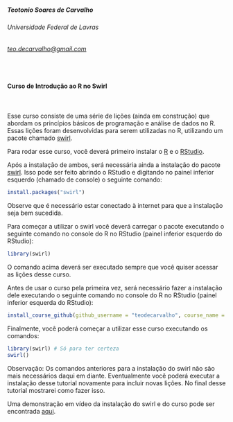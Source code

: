 ##### Teotonio Soares de Carvalho
###### Universidade Federal de Lavras
###### teo.decarvalho@gmail.com
<br>

#### Curso de Introdução ao R no Swirl

<br><br>
Esse curso consiste de uma série de lições (ainda em construção)
que abordam os princípios básicos de programação e análise de dados
no R.
Essas lições foram desenvolvidas para serem utilizadas no R, utilizando um pacote chamado [swirl](http://swirlstats.com/students.html).

Para rodar esse curso, você deverá primeiro instalar o [R](https://cran.r-project.org) e o [RStudio](https://www.rstudio.com/products/rstudio/download/).


Após a instalação de ambos, será necessária ainda a instalação
do pacote [swirl](http://swirlstats.com/students.html). Isso pode ser feito abrindo o RStudio e digitando
no painel inferior esquerdo (chamado de console) o seguinte comando:

```R
install.packages("swirl")
```

Observe que é necessário estar conectado à internet para que a 
instalação seja bem sucedida.

Para começar a utilizar o swirl você deverá carregar o pacote executando o seguinte comando no console do R no RStudio (painel inferior esquerdo do RStudio):

```R
library(swirl)
```

O comando acima deverá ser executado sempre que você quiser acessar as lições desse curso.

Antes de usar o curso pela primeira vez, será necessário fazer a instalação dele executando o seguinte comando no console do R no RStudio (painel inferior esquerda do RStudio):
```R
install_course_github(github_username = "teodecarvalho", course_name = "Intro_ao_R")
```

Finalmente, você poderá começar a utilizar esse curso executando os comandos:
```R
library(swirl) # Só para ter certeza
swirl()
```
Observação: Os comandos anteriores para a instalação do swirl não são mais necessários daqui em diante. Eventualmente você poderá executar a instalação desse tutorial novamente para incluir novas lições. No final desse tutorial mostrarei como fazer isso.

Uma demonstração em vídeo da instalação do swirl e do curso pode ser encontrada [aqui](https://www.youtube.com/watch?v=9sSbt3qHDbQ).











